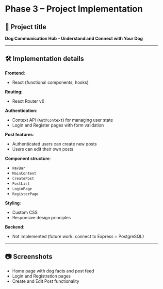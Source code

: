 # Phase 3 – Project Implementation

## 🎯 Project title

**Dog Communication Hub – Understand and Connect with Your Dog**

---

## 🛠️ Implementation details

**Frontend**:  
- React (functional components, hooks)

**Routing**:  
- React Router v6

**Authentication**:  
- Context API (`AuthContext`) for managing user state
- Login and Register pages with form validation

**Post features**:  
- Authenticated users can create new posts
- Users can edit their own posts

**Component structure**:  
- `NavBar`
- `MainContent`
- `CreatePost`
- `PostList`
- `LoginPage`
- `RegisterPage`

**Styling**:  
- Custom CSS
- Responsive design principles

**Backend**:  
- Not implemented (future work: connect to Express + PostgreSQL)

---

## 📷 Screenshots

- Home page with dog facts and post feed
- Login and Registration pages
- Create and Edit Post functionality

